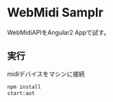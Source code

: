 # WebMidi Samplr

WebMidiAPIをAngular2 Appで試す。

## 実行
midiデバイスをマシンに接続 
```bash
npm install
start:aot
```